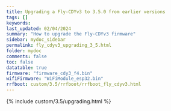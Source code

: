 ```yaml
---
title: Upgrading a Fly-CDYv3 to 3.5.0 from earlier versions
tags: []
keywords: 
last_updated: 02/04/2024
summary: "How to upgrade the Fly-CDYv3 firmware"
sidebar: mydoc_sidebar
permalink: fly_cdyv3_upgrading_3_5.html
folder: mydoc
comments: false
toc: false
datatable: true
firmware: "firmware_cdy3_f4.bin"
wifiFirmware: "WiFiModule_esp32.bin"
rrfboot: custom/3.5/rrfboot/rrfboot_fly_cdyv3.html
---
```


{% include custom/3.5/upgrading.html %}
